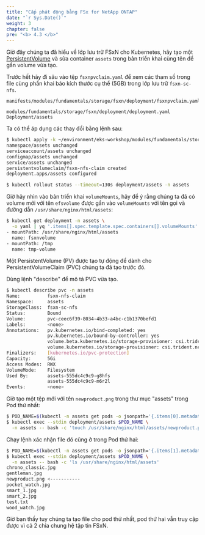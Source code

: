 ```yaml
---
title: "Cấp phát động bằng FSx for NetApp ONTAP"
date: "`r Sys.Date()`"
weight: 3
chapter: false
pre: "<b> 4.3 </b>"
---
```


Giờ đây chúng ta đã hiểu về lớp lưu trữ FSxN cho Kubernetes, hãy tạo một [PersistentVolume](https://kubernetes.io/docs/concepts/storage/persistent-volumes/) và sửa container `assets` trong bản triển khai cùng tên để gắn volume vừa tạo.


Trước hết hãy đi sâu vào tệp `fsxnpvclaim.yaml` để xem các tham số trong file cùng phần khai báo kích thước cụ thể (5GB) trong lớp lưu trữ `fsxn-sc-nfs`.

```file
manifests/modules/fundamentals/storage/fsxn/deployment/fsxnpvclaim.yaml
```
```kustomization
modules/fundamentals/storage/fsxn/deployment/deployment.yaml
Deployment/assets
```

Ta có thể áp dụng các thay đổi bằng lệnh sau:
```bash
$ kubectl apply -k ~/environment/eks-workshop/modules/fundamentals/storage/fsxn/deployment
namespace/assets unchanged
serviceaccount/assets unchanged
configmap/assets unchanged
service/assets unchanged
persistentvolumeclaim/fsxn-nfs-claim created
deployment.apps/assets configured

$ kubectl rollout status --timeout=130s deployment/assets -n assets
```
Giờ hãy nhìn vào bản triển khai `volumeMounts`, hãy để ý rằng chúng ta đã có volume mới với tên `efsvolume` được gắn vào `volumeMounts` với tên gọi và đường dẫn `/usr/share/nginx/html/assets`:

```bash
$ kubectl get deployment -n assets \
  -o yaml | yq '.items[].spec.template.spec.containers[].volumeMounts'
- mountPath: /usr/share/nginx/html/assets
  name: fsxnvolume
- mountPath: /tmp
  name: tmp-volume
```

Một PersistentVolume (PV) được tạo tự động để dành cho PersistentVolumeClaim (PVC) chúng ta đã tạo trước đó.

Dùng lệnh "describe" để mô tả PVC vừa tạo.

```bash
$ kubectl describe pvc -n assets
Name:          fsxn-nfs-claim
Namespace:     assets
StorageClass:  fsxn-sc-nfs
Status:        Bound
Volume:        pvc-ceec6f39-8034-4b33-a4bc-c1b1370befd1
Labels:        <none>
Annotations:   pv.kubernetes.io/bind-completed: yes
               pv.kubernetes.io/bound-by-controller: yes
               volume.beta.kubernetes.io/storage-provisioner: csi.trident.netapp.io
               volume.kubernetes.io/storage-provisioner: csi.trident.netapp.io
Finalizers:    [kubernetes.io/pvc-protection]
Capacity:      5Gi
Access Modes:  RWX
VolumeMode:    Filesystem
Used By:       assets-555dc4c9c9-g8hfs
               assets-555dc4c9c9-m6r2l
Events:        <none>
```

Giờ tạo một tệp mới với tên `newproduct.png` trong thư mục "assets" trong Pod thứ nhất:

```bash
$ POD_NAME=$(kubectl -n assets get pods -o jsonpath='{.items[0].metadata.name}')
$ kubectl exec --stdin deployment/assets $POD_NAME \
  -n assets -- bash -c 'touch /usr/share/nginx/html/assets/newproduct.png'
```

Chạy lệnh xác nhận file đó cũng ở trong Pod thứ hai:

```bash
$ POD_NAME=$(kubectl -n assets get pods -o jsonpath='{.items[1].metadata.name}')
$ kubectl exec --stdin deployment/assets $POD_NAME \
  -n assets -- bash -c 'ls /usr/share/nginx/html/assets'
chrono_classic.jpg
gentleman.jpg
newproduct.png <-----------
pocket_watch.jpg
smart_1.jpg
smart_2.jpg
test.txt
wood_watch.jpg
```
Giờ bạn thấy tuy chúng ta tạo file cho pod thứ nhất, pod thứ hai vẫn truy cập được vì cả 2 chia chung hệ tập tin FSxN.
